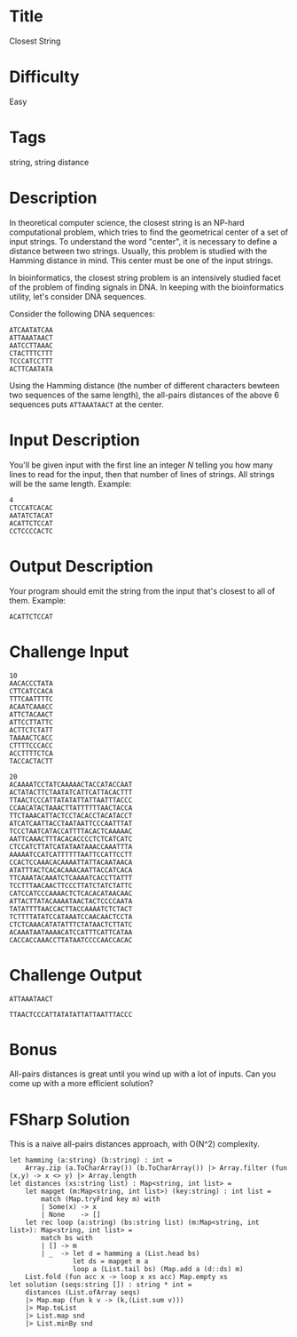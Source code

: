 # Title

Closest String

# Difficulty

Easy

# Tags

string, string distance

# Description

In theoretical computer science, the closest string is an NP-hard computational problem, which tries to find the geometrical center of a set of input strings. To understand the word "center", it is necessary to define a distance between two strings. Usually, this problem is studied with the Hamming distance in mind. This center must be one of the input strings.

In bioinformatics, the closest string problem is an intensively studied facet of the problem of finding signals in DNA. In keeping with the bioinformatics utility, let's consider DNA sequences. 

Consider the following DNA sequences:

    ATCAATATCAA
    ATTAAATAACT
    AATCCTTAAAC
    CTACTTTCTTT
    TCCCATCCTTT
    ACTTCAATATA

Using the Hamming distance (the number of different characters bewteen two sequences of the same length), the all-pairs distances of the above 6 sequences puts `ATTAAATAACT` at the center. 

# Input Description

You'll be given input with the first line an integer *N* telling you how many lines to read for the input, then that number of lines of strings. All strings will be the same length. Example:

    4
    CTCCATCACAC
    AATATCTACAT
    ACATTCTCCAT
    CCTCCCCACTC

# Output Description

Your program should emit the string from the input that's closest to all of them. Example:

    ACATTCTCCAT
    
# Challenge Input

    10
    AACACCCTATA
    CTTCATCCACA
    TTTCAATTTTC
    ACAATCAAACC
    ATTCTACAACT
    ATTCCTTATTC
    ACTTCTCTATT
    TAAAACTCACC
    CTTTTCCCACC
    ACCTTTTCTCA
    TACCACTACTT
    
    20
    ACAAAATCCTATCAAAAACTACCATACCAAT
    ACTATACTTCTAATATCATTCATTACACTTT
    TTAACTCCCATTATATATTATTAATTTACCC
    CCAACATACTAAACTTATTTTTTAACTACCA
    TTCTAAACATTACTCCTACACCTACATACCT
    ATCATCAATTACCTAATAATTCCCAATTTAT
    TCCCTAATCATACCATTTTACACTCAAAAAC
    AATTCAAACTTTACACACCCCTCTCATCATC
    CTCCATCTTATCATATAATAAACCAAATTTA
    AAAAATCCATCATTTTTTAATTCCATTCCTT
    CCACTCCAAACACAAAATTATTACAATAACA
    ATATTTACTCACACAAACAATTACCATCACA
    TTCAAATACAAATCTCAAAATCACCTTATTT
    TCCTTTAACAACTTCCCTTATCTATCTATTC
    CATCCATCCCAAAACTCTCACACATAACAAC
    ATTACTTATACAAAATAACTACTCCCCAATA
    TATATTTTAACCACTTACCAAAATCTCTACT
    TCTTTTATATCCATAAATCCAACAACTCCTA
    CTCTCAAACATATATTTCTATAACTCTTATC
    ACAAATAATAAAACATCCATTTCATTCATAA
    CACCACCAAACCTTATAATCCCCAACCACAC

# Challenge Output

    ATTAAATAACT
    
    TTAACTCCCATTATATATTATTAATTTACCC

# Bonus

All-pairs distances is great until you wind up with a lot of inputs. Can you come up with a more efficient solution? 

# FSharp Solution

This is a naive all-pairs distances approach, with O(N^2) complexity.

    let hamming (a:string) (b:string) : int =
        Array.zip (a.ToCharArray()) (b.ToCharArray()) |> Array.filter (fun (x,y) -> x <> y) |> Array.length
    let distances (xs:string list) : Map<string, int list> = 
        let mapget (m:Map<string, int list>) (key:string) : int list =
            match (Map.tryFind key m) with
            | Some(x) -> x
            | None    -> []
        let rec loop (a:string) (bs:string list) (m:Map<string, int list>): Map<string, int list> =
            match bs with
            | [] -> m
            | _  -> let d = hamming a (List.head bs)
                    let ds = mapget m a            
                    loop a (List.tail bs) (Map.add a (d::ds) m)
        List.fold (fun acc x -> loop x xs acc) Map.empty xs
    let solution (seqs:string []) : string * int = 
        distances (List.ofArray seqs) 
        |> Map.map (fun k v -> (k,(List.sum v))) 
        |> Map.toList 
        |> List.map snd 
        |> List.minBy snd  

